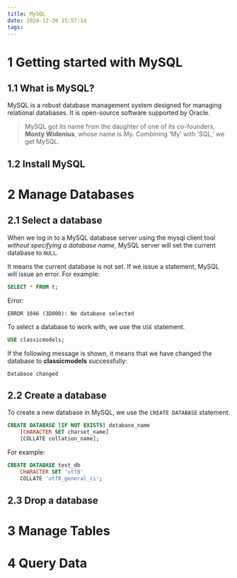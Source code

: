 ```yaml
---
title: MySQL
date: 2024-12-30 15:57:14
tags:
---
```


# 1 Getting started with MySQL

## 1.1 What is MySQL?

MySQL is a robust database management system designed for managing relational databases. It is open-source software supported by Oracle.

> MySQL got its name from the daughter of one of its co-founders, **Monty Widenius**, whose name is My. 
> Combining ‘My’ with ‘SQL,’ we get MySQL.

## 1.2 Install MySQL

# 2 Manage Databases

## 2.1 Select a database 

When we log in to a MySQL database server using the mysql client tool *without specifying a database name*, MySQL server will set the current database to `NULL`.

It means the current database is not set. If we issue a statement, MySQL will issue an error. For example: 

```sql
SELECT * FROM t;
```

Error:

```
ERROR 1046 (3D000): No database selected
```

To select a database to work with, we use the `USE` statement.

```sql
USE classicmodels;
```

If the following message is shown, it means that we have changed the database to **classicmodels** successfully:

```
Database changed
```

## 2.2 Create a database

To create a new database in MySQL, we use the `CREATE DATABASE` statement.

```sql
CREATE DATABASE [IF NOT EXISTS] database_name
    [CHARACTER SET charset_name]
    [COLLATE collation_name];
```

For example:

```sql
CREATE DATABASE test_db
    CHARACTER SET 'utf8'
    COLLATE 'utf8_general_ci';
```

## 2.3 Drop a database



# 3 Manage Tables

# 4 Query Data


